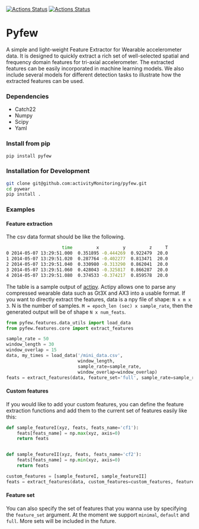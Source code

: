 [![Actions Status](https://github.com/activityMonitoring/pyfew/workflows/Pylint/badge.svg)](https://github.com/activityMonitoring/SleepNet/actions)
[![Actions Status](https://github.com/activityMonitoring/pyfew/workflows/build/badge.svg)](https://github.com/activityMonitoring/SleepNet/actions)

# Pyfew
A simple and light-weight Feature Extractor for Wearable accelerometer data. 
It is designed to quickly extract a rich set of well-selected spatial and frequency domain features
for tri-axial accelerometer. The extracted features can be easily incorporated in machine learning models. 
We also include several models for different detection tasks to illustrate how the extracted features can be used.

### Dependencies

* Catch22
* Numpy
* Scipy
* Yaml

### Install from pip
```bash
pip install pyfew
```

### Installation for Development
```bash
git clone git@github.com:activityMonitoring/pyfew.git
cd pywear
pip install .
```


### Examples 

#### Feature extraction
The csv data format should be like the following. 
```bash
                     time         x         y         z     T
0 2014-05-07 13:29:51.000  0.351895 -0.444269  0.922479  20.0
1 2014-05-07 13:29:51.020  0.287764 -0.402277  0.813471  20.0
2 2014-05-07 13:29:51.040  0.330980 -0.313290  0.862041  20.0
3 2014-05-07 13:29:51.060  0.428043 -0.325817  0.866287  20.0
4 2014-05-07 13:29:51.080  0.374533 -0.374217  0.859578  20.0
```
The table is a sample output of [actipy](https://github.com/activityMonitoring/actipy). Actipy allows one to parse any
compressed wearable data such as Gt3X and AX3 into a usable format. If you want to directly extract the features, 
data is a npy file of shape: `N x m x 3`. N is the number of samples. `M = epoch_len (sec) x sample_rate`, then the generated
output will be of shape `N x num_feats`.

```python
from pyfew.features.data_utils import load_data
from pyfew.features.core import extract_features

sample_rate = 50
window_length = 30
window_overlap = 15
data, my_times = load_data('/mini_data.csv',
                           window_length, 
                           sample_rate=sample_rate, 
                           window_overlap=window_overlap)
feats = extract_features(data, feature_set='full', sample_rate=sample_rate)
```

#### Custom features
If you would like to add your custom features, you can define the feature extraction functions and add them to the
current set of features easily like this:
```python
def sample_featureI(xyz, feats, feats_name='cf1'):
    feats[feats_name] = np.max(xyz, axis=0)
    return feats


def sample_featureII(xyz, feats, feats_name='cf2'):
    feats[feats_name] = np.min(xyz, axis=0)
    return feats

custom_features = [sample_featureI, sample_featureII]
feats = extract_features(data, custom_features=custom_features, feature_set='full', sample_rate=sample_rate)
```

#### Feature set
You can also specify the set of features that you wanna use by specifying the `feature_set` argument. At the moment we 
support `minimal`, `default` and `full`. More sets will be included in the future.



